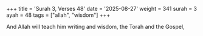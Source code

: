 +++
title = 'Surah 3, Verses 48'
date = '2025-08-27'
weight = 341
surah = 3
ayah = 48
tags = ["allah", "wisdom"]
+++

And Allah will teach him writing and wisdom, the Torah and the Gospel,